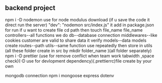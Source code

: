 ## backend project
npm i -D nodemon use for node modulus download (if u save the code it direct run the server)
 "dev": "nodemon src/index.js" it add in package.json for run
if u want to create file cd path then touch file_name file_name 
controllers--all functions we do
db--database connection
middlewares--like cookies customer are valid to share data it verify
models--data models create
routes--path
utils--same function use repeatedly then store in utils
(all these folder create in src by mkdir folder_name )(all folder separately)
npm i -D prettier (use for  remove conflict when team work tabwidth ,space check)(-D use for devlopment dependency)(.prettierrc)file create by your own 

mongodb connection
npm i mongoose express dotenv